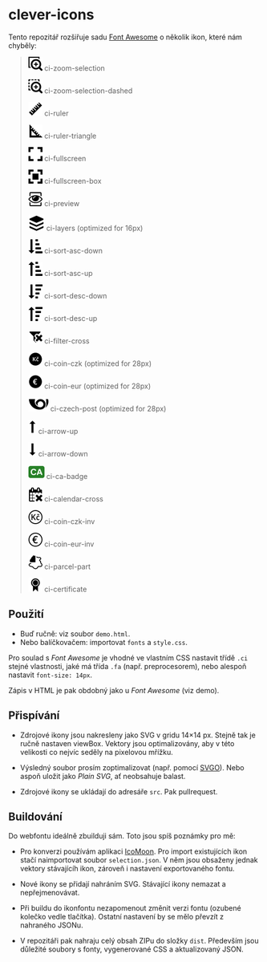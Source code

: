 # clever-icons

Tento repozitář rozšiřuje sadu [Font Awesome](https://fontawesome.com/v4.7.0/icons/) o několik ikon, které nám chyběly:

> ![zoom-selection](https://raw.githubusercontent.com/CleverMaps/clever-icons/master/src/zoom-selection.svg?sanitize=true) ci-zoom-selection
>
> ![zoom-selection-dashed](https://raw.githubusercontent.com/CleverMaps/clever-icons/master/src/zoom-selection-dashed.svg?sanitize=true) ci-zoom-selection-dashed
>
> ![ruler](https://raw.githubusercontent.com/CleverMaps/clever-icons/master/src/ruler.svg?sanitize=true) ci-ruler
>
> ![ruler-triangle](https://raw.githubusercontent.com/CleverMaps/clever-icons/master/src/ruler-triangle.svg?sanitize=true) ci-ruler-triangle
>
> ![fullscreen](https://raw.githubusercontent.com/CleverMaps/clever-icons/master/src/fullscreen.svg?sanitize=true) ci-fullscreen
>
> ![fullscreen-box](https://raw.githubusercontent.com/CleverMaps/clever-icons/master/src/fullscreen-box.svg?sanitize=true) ci-fullscreen-box
>
> ![preview](https://raw.githubusercontent.com/CleverMaps/clever-icons/master/src/preview.svg?sanitize=true) ci-preview
>
> ![layers](https://raw.githubusercontent.com/CleverMaps/clever-icons/master/src/layers.svg?sanitize=true) ci-layers (optimized for 16px)
>
> ![sort-asc-down](https://raw.githubusercontent.com/CleverMaps/clever-icons/master/src/sort-asc-down.svg?sanitize=true) ci-sort-asc-down
>
> ![sort-asc-up](https://raw.githubusercontent.com/CleverMaps/clever-icons/master/src/sort-asc-up.svg?sanitize=true) ci-sort-asc-up
>
> ![sort-desc-down](https://raw.githubusercontent.com/CleverMaps/clever-icons/master/src/sort-desc-down.svg?sanitize=true) ci-sort-desc-down
>
> ![sort-desc-up](https://raw.githubusercontent.com/CleverMaps/clever-icons/master/src/sort-desc-up.svg?sanitize=true) ci-sort-desc-up
>
> ![filter-cross](https://raw.githubusercontent.com/CleverMaps/clever-icons/master/src/filter-cross.svg?sanitize=true) ci-filter-cross
>
> ![coin-czk](https://raw.githubusercontent.com/CleverMaps/clever-icons/master/src/coin-czk.svg?sanitize=true) ci-coin-czk (optimized for 28px)
>
> ![coin-eur](https://raw.githubusercontent.com/CleverMaps/clever-icons/master/src/coin-eur.svg?sanitize=true) ci-coin-eur (optimized for 28px)
>
> ![czech-post](https://raw.githubusercontent.com/CleverMaps/clever-icons/master/src/czech-post.svg?sanitize=true) ci-czech-post (optimized for 28px)
>
> ![arrow-up](https://raw.githubusercontent.com/CleverMaps/clever-icons/master/src/arrow-up.svg?sanitize=true) ci-arrow-up
>
> ![arrow-down](https://raw.githubusercontent.com/CleverMaps/clever-icons/master/src/arrow-down.svg?sanitize=true) ci-arrow-down
>
> ![ca-badge](https://raw.githubusercontent.com/CleverMaps/clever-icons/master/src/ca-badge.svg?sanitize=true) ci-ca-badge
>
> ![calendar-cross](https://raw.githubusercontent.com/CleverMaps/clever-icons/master/src/calendar-cross.svg?sanitize=true) ci-calendar-cross
>
> ![coin-czk-inv](https://raw.githubusercontent.com/CleverMaps/clever-icons/master/src/coin-czk-inv.svg?sanitize=true) ci-coin-czk-inv
>
> ![coin-eur-inv](https://raw.githubusercontent.com/CleverMaps/clever-icons/master/src/coin-eur-inv.svg?sanitize=true) ci-coin-eur-inv
>
> ![parcel-part](https://raw.githubusercontent.com/CleverMaps/clever-icons/master/src/parcel-part.svg?sanitize=true) ci-parcel-part
>
> ![certificate](https://raw.githubusercontent.com/CleverMaps/clever-icons/master/src/certificate.svg?sanitize=true) ci-certificate

## Použití

* Buď ručně: viz soubor `demo.html`.
* Nebo balíčkovačem: importovat `fonts` a `style.css`.

Pro soulad s _Font Awesome_ je vhodné ve vlastním CSS nastavit třídě `.ci` stejné vlastnosti, jaké má třída `.fa` (např. preprocesorem), nebo alespoň nastavit `font-size: 14px`.

Zápis v HTML je pak obdobný jako u _Font Awesome_ (viz demo).

## Přispívání

* Zdrojové ikony jsou nakresleny jako SVG v gridu 14×14 px. Stejně tak je ručně nastaven viewBox. Vektory jsou optimalizovány, aby v této velikosti co nejvíc seděly na pixelovou mřížku.

* Výsledný soubor prosím zoptimalizovat (např. pomocí [SVGO](https://jakearchibald.github.io/svgomg/)). Nebo aspoň uložit jako _Plain SVG_, ať neobsahuje balast.

* Zdrojové ikony se ukládají do adresáře `src`. Pak pullrequest.

## Buildování

Do webfontu ideálně zbuilduji sám. Toto jsou spíš poznámky pro mě:

* Pro konverzi používám aplikaci [IcoMoon](https://icomoon.io/app/). Pro import existujících ikon stačí naimportovat soubor `selection.json`. V něm jsou obsaženy jednak vektory stávajícíh ikon, zároveň i nastavení exportovaného fontu.

* Nové ikony se přidají nahráním SVG. Stávající ikony nemazat a nepřejmenovávat.

* Při buildu do ikonfontu nezapomenout změnit verzi fontu (ozubené kolečko vedle tlačítka). Ostatní nastavení by se mělo převzít z nahraného JSONu.

* V repozitáři pak nahraju celý obsah ZIPu do složky `dist`. Především jsou důležité soubory s fonty, vygenerované CSS a aktualizovaný JSON.